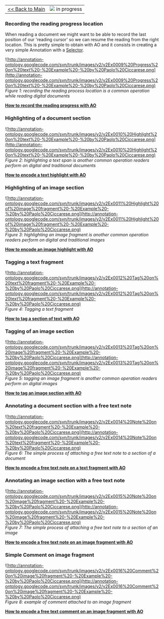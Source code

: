 <table width='100%'>
<tr>
<td>
<a href='v2Main.md'>&lt;&lt; Back to Main</a>
</td>
<td align='right'>
<img src='http://annotation-ontology.googlecode.com/svn/trunk/images/misc/in_progress.gif' /> in progress<br>
</td>
</tr>
</table>

### Recording the reading progress location ###
When reading a document we might want to be able to record the last position of our 'reading cursor' so we can resume the reading from the right location. This is pretty simple to obtain with AO and it consists in creating a very simple Annotation with a [Selector](v2Selectors.md).


![http://annotation-ontology.googlecode.com/svn/trunk/images/v2/v2Ex0009%20Progress%20on%20text%20-%20Example%20-%20by%20Paolo%20Ciccarese.png](http://annotation-ontology.googlecode.com/svn/trunk/images/v2/v2Ex0009%20Progress%20on%20text%20-%20Example%20-%20by%20Paolo%20Ciccarese.png)<br />
_Figure 1: recording the reading process location is a common operation while reading digital documents_

**[How to record the reading progress with AO](v2Ex0009ReadingProgress.md)**

### Highlighting of a document section ###

![http://annotation-ontology.googlecode.com/svn/trunk/images/v2/v2Ex0010%20Highlight%20on%20text%20-%20Example%20-%20by%20Paolo%20Ciccarese.png](http://annotation-ontology.googlecode.com/svn/trunk/images/v2/v2Ex0010%20Highlight%20on%20text%20-%20Example%20-%20by%20Paolo%20Ciccarese.png)<br />
_Figure 2: highlighting a text span is another common operation readers perform on digital and traditional documents_

**[How to encode a text highlight with AO](v2Ex0010ExHighlight.md)**

### Highlighting of an image section ###
![http://annotation-ontology.googlecode.com/svn/trunk/images/v2/v2Ex0011%20Highlight%20of%20image%20fragment%20-%20Example%20-%20by%20Paolo%20Ciccarese.png](http://annotation-ontology.googlecode.com/svn/trunk/images/v2/v2Ex0011%20Highlight%20of%20image%20fragment%20-%20Example%20-%20by%20Paolo%20Ciccarese.png)<br />
_Figure 3: highlighting an image fragment is another common operation readers perform on digital and traditional images_

**[How to encode an image highlight with AO](v2Ex0011ExHighlightImage.md)**


### Tagging a text fragment ###

![http://annotation-ontology.googlecode.com/svn/trunk/images/v2/v2Ex0012%20Tag%20on%20text%20fragment%20-%20Example%20-%20by%20Paolo%20Ciccarese.png](http://annotation-ontology.googlecode.com/svn/trunk/images/v2/v2Ex0012%20Tag%20on%20text%20fragment%20-%20Example%20-%20by%20Paolo%20Ciccarese.png)<br />
_Figure 4: Tagging a text fragment_

**[How to tag a section of text with AO](v2Ex0012ExTagText.md)**

### Tagging of an image section ###

![http://annotation-ontology.googlecode.com/svn/trunk/images/v2/v2Ex0013%20Tag%20on%20image%20fragment%20-%20Example%20-%20by%20Paolo%20Ciccarese.png](http://annotation-ontology.googlecode.com/svn/trunk/images/v2/v2Ex0013%20Tag%20on%20image%20fragment%20-%20Example%20-%20by%20Paolo%20Ciccarese.png)<br />
_Figure 5: tagging an image fragment is another common operation readers perform on digital images_

**[How to tag an image section with AO](v2Ex0013ExTagImage.md)**

### Annotating a document section with a free text note ###

![http://annotation-ontology.googlecode.com/svn/trunk/images/v2/v2Ex0014%20Note%20on%20text%20fragment%20-%20Example%20-%20by%20Paolo%20Ciccarese.png](http://annotation-ontology.googlecode.com/svn/trunk/images/v2/v2Ex0014%20Note%20on%20text%20fragment%20-%20Example%20-%20by%20Paolo%20Ciccarese.png)<br />
_Figure 6: The simple process of attaching a free text note to a section of a document_

**[How to encode a free text note on a text fragment with AO](v2Ex0014NoteOnTextFragment.md)**

### Annotating an image section with a free text note ###

![http://annotation-ontology.googlecode.com/svn/trunk/images/v2/v2Ex0015%20Note%20on%20image%20fragment%20-%20Example%20-%20by%20Paolo%20Ciccarese.png](http://annotation-ontology.googlecode.com/svn/trunk/images/v2/v2Ex0015%20Note%20on%20image%20fragment%20-%20Example%20-%20by%20Paolo%20Ciccarese.png)<br />
_Figure 7: The simple process of attaching a free text note to a section of an image_

**[How to encode a free text note on an image fragment with AO](v2Ex0015NoteOnImageFragment.md)**

### Simple Comment on image fragment ###

![http://annotation-ontology.googlecode.com/svn/trunk/images/v2/v2Ex0016%20Comment%20on%20image%20fragment%20-%20Example%20-%20by%20Paolo%20Ciccarese.png](http://annotation-ontology.googlecode.com/svn/trunk/images/v2/v2Ex0016%20Comment%20on%20image%20fragment%20-%20Example%20-%20by%20Paolo%20Ciccarese.png)<br />
_Figure 8: example of comment attached to an image fragment_

**[How to encode a free text comment on an image fragment with AO](v2Ex0016CommentOnImageFragment.md)**